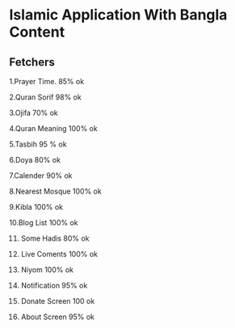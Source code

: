 # Islamic Application With Bangla Content

## Fetchers
   1.Prayer Time. 85% ok
   
   2.Quran Sorif 98% ok
   
   3.Ojifa 70% ok
   
   4.Quran Meaning 100% ok
   
   5.Tasbih 95 % ok
   
   6.Doya 80% ok
   
   7.Calender 90% ok
   
   8.Nearest Mosque 100% ok
   
   9.Kibla 100% ok
   
   10.Blog List 100% ok
   
   11. Some Hadis 80% ok
   
   12. Live Coments 100% ok
   
   13. Niyom 100% ok
   
   14. Notification 95% ok
   
   15. Donate Screen 100 ok
   
   16. About Screen 95% ok


